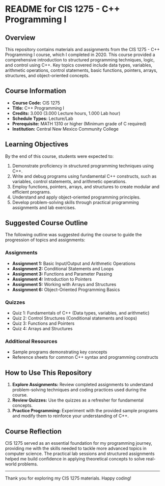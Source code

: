 
# README for CIS 1275 - C++ Programming I

## Overview
This repository contains materials and assignments from the CIS 1275 - C++ Programming I course, which I completed in 2020. This course provided a comprehensive introduction to structured programming techniques, logic, and control using C++. Key topics covered include data types, variables, arithmetic operations, control statements, basic functions, pointers, arrays, structures, and object-oriented concepts.



## Course Information
- **Course Code:** CIS 1275
- **Title:** C++ Programming I
- **Credits:** 3.000 (3.000 Lecture hours, 1.000 Lab hour)
- **Schedule Types:** Lecture/Lab
- **Prerequisite:** MATH 1310 or higher (Minimum grade of C required)
- **Institution:** Central New Mexico Community College


  


## Learning Objectives
By the end of this course, students were expected to:
1. Demonstrate proficiency in structured programming techniques using C++.
2. Write and debug programs using fundamental C++ constructs, such as variables, control statements, and arithmetic operations.
3. Employ functions, pointers, arrays, and structures to create modular and efficient programs.
4. Understand and apply object-oriented programming principles.
5. Develop problem-solving skills through practical programming assignments and lab exercises.

## Suggested Course Outline
The following outline was suggested during the course to guide the progression of topics and assignments:

### Assignments
- **Assignment 1:** Basic Input/Output and Arithmetic Operations
- **Assignment 2:** Conditional Statements and Loops
- **Assignment 3:** Functions and Parameter Passing
- **Assignment 4:** Introduction to Pointers
- **Assignment 5:** Working with Arrays and Structures
- **Assignment 6:** Object-Oriented Programming Basics

### Quizzes
- Quiz 1: Fundamentals of C++ (Data types, variables, and arithmetic)
- Quiz 2: Control Structures (Conditional statements and loops)
- Quiz 3: Functions and Pointers
- Quiz 4: Arrays and Structures

### Additional Resources
- Sample programs demonstrating key concepts
- Reference sheets for common C++ syntax and programming constructs

## How to Use This Repository
1. **Explore Assignments:** Review completed assignments to understand problem-solving techniques and coding practices used during the course.
2. **Review Quizzes:** Use the quizzes as a refresher for fundamental concepts.
3. **Practice Programming:** Experiment with the provided sample programs and modify them to reinforce your understanding of C++.

## Course Reflection
CIS 1275 served as an essential foundation for my programming journey, providing me with the skills needed to tackle more advanced topics in computer science. The practical lab sessions and structured assignments helped me build confidence in applying theoretical concepts to solve real-world problems.

---
Thank you for exploring my CIS 1275 materials. Happy coding!
